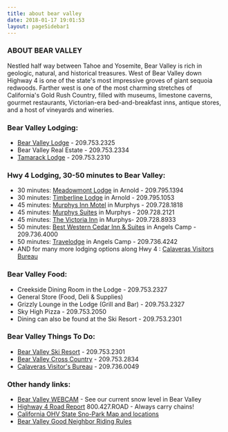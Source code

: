 ```yaml
---
title: about bear valley
date: 2018-01-17 19:01:53
layout: pageSidebar1
---
```


### ABOUT BEAR VALLEY

Nestled half way between Tahoe and Yosemite, Bear Valley is rich in geologic, natural, and historical treasures. West of Bear Valley down Highway 4 is one of the state's most impressive groves of giant sequoia redwoods. Farther west is one of the most charming stretches of California's Gold Rush Country, filled with museums, limestone caverns, gourmet restaurants, Victorian-era bed-and-breakfast inns, antique stores, and a host of vineyards and wineries.

### Bear Valley Lodging:

*   [Bear Valley Lodge](http://www.bear-valley.com/bear-valley-lodge) - 209.753.2325
*   Bear Valley Real Estate - 209.753.2334
*   [Tamarack Lodge](http://tamaracklodgeatbearvalley.com/) - 209.753.2310

### Hwy 4 Lodging, 30-50 minutes to Bear Valley:

*   30 minutes: [Meadowmont Lodge](http://www.arnoldlodgeca.com/) in Arnold - 209.795.1394
*   30 minutes: [Timberline Lodge](http://www.timberlinelodge.info/) in Arnold - 209.795.1053
*   45 minutes: [Murphys Inn Motel](http://www.murphysinnmotel.com/) in Murphys - 209.728.1818
*   45 minutes: [Murphys Suites](http://www.murphyssuites.com/) in Murphys - 209.728.2121
*   45 minutes: [The Victoria Inn](http://victoriainn-murphys.com/) in Murphys- 209.728.8933
*   50 minutes: [Best Western Cedar Inn & Suites](http://BestWesternAngelsCamp.com/) in Angels Camp - 209.736.4000
*   50 minutes: [Travelodge](http://www.travelodge.com/hotels/california/angels-camp/travelodge-angels-camp-ca/hotel-overview?propsearch=AngelsCamp) in Angels Camp - 209.736.4242
*   AND for many more lodging options along Hwy 4 : [Calaveras Visitors Bureau](http://www.gocalaveras.com/)

### Bear Valley Food:

*   Creekside Dining Room in the Lodge - 209.753.2327
*   General Store (Food, Deli & Supplies)
*   Grizzly Lounge in the Lodge (Grill and Bar) - 209.753.2327
*   Sky High Pizza - 209.753.2050
*   Dining can also be found at the Ski Resort - 209.753.2301

### Bear Valley Things To Do:

*   [Bear Valley Ski Resort](http://www.bearvalley.com/) - 209.753.2301
*   [Bear Valley Cross Country](http://www.bearvalleyxc.com/) - 209.753.2834
*   [Calaveras Visitor's Bureau](http://www.gocalaveras.com/) - 209.736.0049

### Other handy links:

*   [Bear Valley WEBCAM](/webcam) - See our current snow level in Bear Valley
*   [Highway 4 Road Report](http://www.dot.ca.gov/hq/roadinfo/sr4) 800.427.ROAD - Always carry chains!
*   [California OHV State Sno-Park Map and locations](http://ohv.parks.ca.gov/?page_id=1233)
*   [Bear Valley Good Neighbor Riding Rules](/files/Good_Neighbor_Riding_Rules.pdf)


